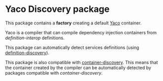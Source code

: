 Yaco Discovery package
======================

This package contains a **factory** creating a default [Yaco](https://github.com/thecodingmachine/yaco) container.

Yaco is a compiler that can compile dependency injection containers from *definition-interop* definitions.

This package can automatically detect services definitions (using [definition-discovery](https://github.com/thecodingmachine/definition-discovery)).

This package is also compatible with [container-discovery](https://github.com/thecodingmachine/container-discovery). This means that the container created by the compiler can be automatically detected by packages compatible with *container-discovery*.
